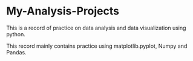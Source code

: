 # My-Analysis-Projects
This is a record of practice on data analysis and data visualization using python.

This record mainly contains practice using matplotlib.pyplot, Numpy and Pandas.
